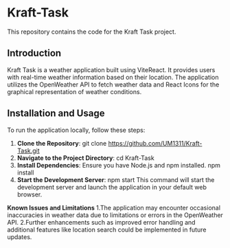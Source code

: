 # Kraft-Task

This repository contains the code for the Kraft Task project.

## Introduction

Kraft Task is a weather application built using ViteReact. It provides users with real-time weather information based on their location. The application utilizes the OpenWeather API to fetch weather data and React Icons for the graphical representation of weather conditions.

## Installation and Usage

To run the application locally, follow these steps:

1. **Clone the Repository**: 
git clone https://github.com/UM1311/Kraft-Task.git
2. **Navigate to the Project Directory**:
cd Kraft-Task
3. **Install Dependencies**:
Ensure you have Node.js and npm installed.
npm install
4. **Start the Development Server**:
npm start
This command will start the development server and launch the application in your default web browser.

**Known Issues and Limitations**
1.The application may encounter occasional inaccuracies in weather data due to limitations or errors in the OpenWeather API.
2.Further enhancements such as improved error handling and additional features like location search could be implemented in future updates.
